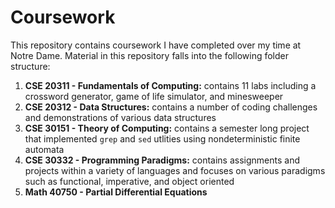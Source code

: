 # Coursework
This repository contains coursework I have completed over my time at Notre Dame. Material in this repository falls into the following folder structure:

1. **CSE 20311 - Fundamentals of Computing:** contains 11 labs including a crossword generator, game of life simulator, and minesweeper
2. **CSE 20312 - Data Structures:** contains a number of coding challenges and demonstrations of various data structures
3. **CSE 30151 - Theory of Computing:** contains a semester long project that implemented `grep` and `sed` utlities using nondeterministic finite automata
4. **CSE 30332 - Programming Paradigms:** contains assignments and projects within a variety of languages and focuses on various paradigms such as functional, imperative, and object oriented
5. **Math 40750 - Partial Differential Equations**
